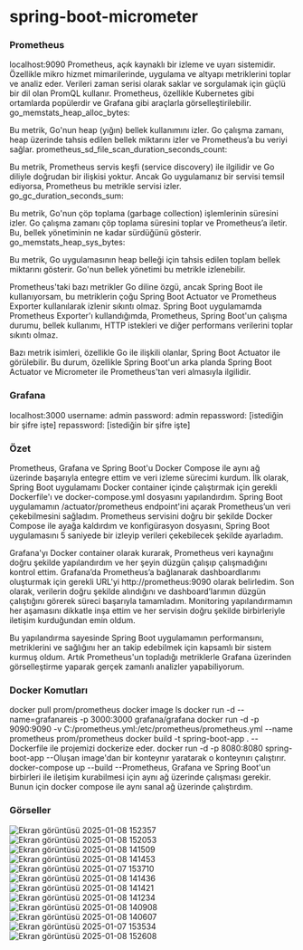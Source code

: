 # spring-boot-micrometer

### Prometheus
localhost:9090
Prometheus, açık kaynaklı bir izleme ve uyarı sistemidir. Özellikle mikro hizmet mimarilerinde, uygulama ve altyapı metriklerini toplar ve analiz eder. Verileri zaman serisi olarak saklar ve sorgulamak için güçlü bir dil olan PromQL kullanır. Prometheus, özellikle Kubernetes gibi ortamlarda popülerdir ve Grafana gibi araçlarla görselleştirilebilir.
go_memstats_heap_alloc_bytes:

Bu metrik, Go'nun heap (yığın) bellek kullanımını izler. Go çalışma zamanı, heap üzerinde tahsis edilen bellek miktarını izler ve Prometheus’a bu veriyi sağlar.
prometheus_sd_file_scan_duration_seconds_count:

Bu metrik, Prometheus servis keşfi (service discovery) ile ilgilidir ve Go diliyle doğrudan bir ilişkisi yoktur. Ancak Go uygulamanız bir servisi temsil ediyorsa, Prometheus bu metrikle servisi izler.
go_gc_duration_seconds_sum:

Bu metrik, Go'nun çöp toplama (garbage collection) işlemlerinin süresini izler. Go çalışma zamanı çöp toplama süresini toplar ve Prometheus’a iletir. Bu, bellek yönetiminin ne kadar sürdüğünü gösterir.
go_memstats_heap_sys_bytes:

Bu metrik, Go uygulamasının heap belleği için tahsis edilen toplam bellek miktarını gösterir. Go'nun bellek yönetimi bu metrikle izlenebilir.

Prometheus'taki bazı metrikler Go diline özgü, ancak Spring Boot ile kullanıyorsam, bu metriklerin çoğu Spring Boot Actuator ve Prometheus Exporter kullanılarak izlenir sıkıntı olmaz. Spring Boot uygulamamda Prometheus Exporter'ı kullandığımda, Prometheus, Spring Boot'un çalışma durumu, bellek kullanımı, HTTP istekleri ve diğer performans verilerini toplar sıkıntı olmaz.

Bazı metrik isimleri, özellikle Go ile ilişkili olanlar, Spring Boot Actuator ile görülebilir. Bu durum, özellikle Spring Boot'un arka planda Spring Boot Actuator ve Micrometer ile Prometheus'tan veri almasıyla ilgilidir.

### Grafana
localhost:3000
username: admin
password: admin
repassword: [istediğin bir şifre işte]
repassword: [istediğin bir şifre işte]

### Özet
Prometheus, Grafana ve Spring Boot'u Docker Compose ile aynı ağ üzerinde başarıyla entegre ettim ve veri izleme sürecimi kurdum. İlk olarak, Spring Boot uygulamamı Docker container içinde çalıştırmak için gerekli Dockerfile'ı ve docker-compose.yml dosyasını yapılandırdım. Spring Boot uygulamamın /actuator/prometheus endpoint'ini açarak Prometheus’un veri çekebilmesini sağladım. Prometheus servisini doğru bir şekilde Docker Compose ile ayağa kaldırdım ve konfigürasyon dosyasını, Spring Boot uygulamasını 5 saniyede bir izleyip verileri çekebilecek şekilde ayarladım.

Grafana'yı Docker container olarak kurarak, Prometheus veri kaynağını doğru şekilde yapılandırdım ve her şeyin düzgün çalışıp çalışmadığını kontrol ettim. Grafana’da Prometheus’a bağlanarak dashboardlarımı oluşturmak için gerekli URL'yi http://prometheus:9090 olarak belirledim. Son olarak, verilerin doğru şekilde alındığını ve dashboard’larımın düzgün çalıştığını görerek süreci başarıyla tamamladım. Monitoring yapılandırmamın her aşamasını dikkatle inşa ettim ve her servisin doğru şekilde birbirleriyle iletişim kurduğundan emin oldum.

Bu yapılandırma sayesinde Spring Boot uygulamamın performansını, metriklerini ve sağlığını her an takip edebilmek için kapsamlı bir sistem kurmuş oldum. Artık Prometheus'un topladığı metriklerle Grafana üzerinden görselleştirme yaparak gerçek zamanlı analizler yapabiliyorum.

### Docker Komutları
docker pull prom/prometheus
docker image ls
docker run -d --name=grafanareis -p 3000:3000 grafana/grafana
docker run -d -p 9090:9090 -v C:/prometheus.yml:/etc/prometheus/prometheus.yml --name prometheus prom/prometheus
docker build -t spring-boot-app . --Dockerfile ile projemizi dockerize eder.
docker run -d -p 8080:8080 spring-boot-app --Oluşan image'dan bir konteynır yaratarak o konteynırı çalıştırır.
docker-compose up --build --Prometheus, Grafana ve Spring Boot'un birbirleri ile iletişim kurabilmesi için aynı ağ üzerinde çalışması gerekir. Bunun için docker compose ile aynı sanal ağ üzerinde çalıştırdım.

### Görseller
![Ekran görüntüsü 2025-01-08 152357](https://github.com/user-attachments/assets/c3cb4935-2fbf-4a0e-b05d-57550a7a94e0)
![Ekran görüntüsü 2025-01-08 152053](https://github.com/user-attachments/assets/218808a8-9ff9-479f-bfd8-465c65e18d73)
![Ekran görüntüsü 2025-01-08 141509](https://github.com/user-attachments/assets/f3235b14-15bd-4fb1-a96c-55a0ab4319be)
![Ekran görüntüsü 2025-01-08 141453](https://github.com/user-attachments/assets/10f32095-1a5c-4503-ba19-679fd19382b4)
![Ekran görüntüsü 2025-01-07 153710](https://github.com/user-attachments/assets/2747c02f-0670-4a8d-9c81-edd22808bd6e)
![Ekran görüntüsü 2025-01-08 141436](https://github.com/user-attachments/assets/294a6f2d-27db-4893-af97-2ede79db14e3)
![Ekran görüntüsü 2025-01-08 141421](https://github.com/user-attachments/assets/d9d3c0f1-0788-4b9f-9a1a-ce3ebae2cc9c)
![Ekran görüntüsü 2025-01-08 141234](https://github.com/user-attachments/assets/e33b3967-89e5-4102-be0a-2f96e32bccd1)
![Ekran görüntüsü 2025-01-08 140908](https://github.com/user-attachments/assets/d1e1c85e-16ed-499a-9258-35f737f832cb)
![Ekran görüntüsü 2025-01-08 140607](https://github.com/user-attachments/assets/b1e01713-eace-437e-81e0-d878bfb924ae)
![Ekran görüntüsü 2025-01-07 153534](https://github.com/user-attachments/assets/7901091f-825c-4216-aebf-500a74447cf8)
![Ekran görüntüsü 2025-01-08 152608](https://github.com/user-attachments/assets/61d8512b-403b-4d70-96db-e644de61f60c)
